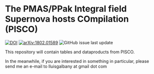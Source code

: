 # The PMAS/PPak Integral field Supernova hosts COmpilation (PISCO)

[![DOI](https://zenodo.org/badge/1172088.svg)](https://zenodo.org/badge/latestdoi/1172088)
[![arXiv:1802.01589](https://img.shields.io/badge/astro--ph.GA-arXiv%3A1802.01589-B31B1B.svg)](https://arxiv.org/abs/1802.01589)
![GitHub issue last update](https://img.shields.io/badge/Updated-February%202018-green.svg)

This repository will contain tables and dataproducts from PISCO. 

In the meanwhile, if you are interested in something in particular, please send me an e-mail to lluisgalbany at gmail dot com
